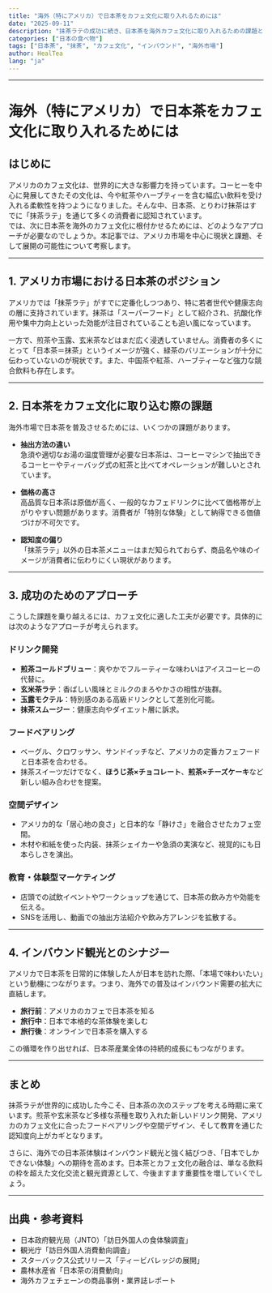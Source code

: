 ```yaml
---
title: "海外（特にアメリカ）で日本茶をカフェ文化に取り入れるためには"
date: "2025-09-11"
description: "抹茶ラテの成功に続き、日本茶を海外カフェ文化に取り入れるための課題と可能性を解説。アメリカ市場を中心に、ドリンク開発やマーケティング戦略、インバウンドとの相乗効果について考察します。"
categories: ["日本の食べ物"]
tags: ["日本茶", "抹茶", "カフェ文化", "インバウンド", "海外市場"]
author: HealTea
lang: "ja"
---
```

---

# 海外（特にアメリカ）で日本茶をカフェ文化に取り入れるためには

## はじめに
アメリカのカフェ文化は、世界的に大きな影響力を持っています。コーヒーを中心に発展してきたその文化は、今や紅茶やハーブティーを含む幅広い飲料を受け入れる柔軟性を持つようになりました。そんな中、日本茶、とりわけ抹茶はすでに「抹茶ラテ」を通じて多くの消費者に認知されています。  
では、次に日本茶を海外のカフェ文化に根付かせるためには、どのようなアプローチが必要なのでしょうか。本記事では、アメリカ市場を中心に現状と課題、そして展開の可能性について考察します。

---

## 1. アメリカ市場における日本茶のポジション
アメリカでは「抹茶ラテ」がすでに定番化しつつあり、特に若者世代や健康志向の層に支持されています。抹茶は「スーパーフード」として紹介され、抗酸化作用や集中力向上といった効能が注目されていることも追い風になっています。

一方で、煎茶や玉露、玄米茶などはまだ広く浸透していません。消費者の多くにとって「日本茶＝抹茶」というイメージが強く、緑茶のバリエーションが十分に伝わっていないのが現状です。また、中国茶や紅茶、ハーブティーなど強力な競合飲料も存在します。

---

## 2. 日本茶をカフェ文化に取り込む際の課題
海外市場で日本茶を普及させるためには、いくつかの課題があります。

- **抽出方法の違い**  
  急須や適切なお湯の温度管理が必要な日本茶は、コーヒーマシンで抽出できるコーヒーやティーバッグ式の紅茶と比べてオペレーションが難しいとされています。

- **価格の高さ**  
  高品質な日本茶は原価が高く、一般的なカフェドリンクに比べて価格帯が上がりやすい問題があります。消費者が「特別な体験」として納得できる価値づけが不可欠です。

- **認知度の偏り**  
  「抹茶ラテ」以外の日本茶メニューはまだ知られておらず、商品名や味のイメージが消費者に伝わりにくい現状があります。

---

## 3. 成功のためのアプローチ
こうした課題を乗り越えるには、カフェ文化に適した工夫が必要です。具体的には次のようなアプローチが考えられます。

### ドリンク開発
- **煎茶コールドブリュー**：爽やかでフルーティーな味わいはアイスコーヒーの代替に。  
- **玄米茶ラテ**：香ばしい風味とミルクのまろやかさの相性が抜群。  
- **玉露モクテル**：特別感のある高級ドリンクとして差別化可能。  
- **抹茶スムージー**：健康志向やダイエット層に訴求。

### フードペアリング
- ベーグル、クロワッサン、サンドイッチなど、アメリカの定番カフェフードと日本茶を合わせる。  
- 抹茶スイーツだけでなく、**ほうじ茶×チョコレート**、**煎茶×チーズケーキ**など新しい組み合わせを提案。

### 空間デザイン
- アメリカ的な「居心地の良さ」と日本的な「静けさ」を融合させたカフェ空間。  
- 木材や和紙を使った内装、抹茶シェイカーや急須の実演など、視覚的にも日本らしさを演出。

### 教育・体験型マーケティング
- 店頭での試飲イベントやワークショップを通じて、日本茶の飲み方や効能を伝える。  
- SNSを活用し、動画での抽出方法紹介や飲み方アレンジを拡散する。

---

## 4. インバウンド観光とのシナジー
アメリカで日本茶を日常的に体験した人が日本を訪れた際、「本場で味わいたい」という動機につながります。つまり、海外での普及はインバウンド需要の拡大に直結します。

- **旅行前**：アメリカのカフェで日本茶を知る  
- **旅行中**：日本で本格的な茶体験を楽しむ  
- **旅行後**：オンラインで日本茶を購入する  

この循環を作り出せれば、日本茶産業全体の持続的成長にもつながります。

---

## まとめ
抹茶ラテが世界的に成功した今こそ、日本茶の次のステップを考える時期に来ています。煎茶や玄米茶など多様な茶種を取り入れた新しいドリンク開発、アメリカのカフェ文化に合ったフードペアリングや空間デザイン、そして教育を通じた認知度向上がカギとなります。  

さらに、海外での日本茶体験はインバウンド観光と強く結びつき、「日本でしかできない体験」への期待を高めます。日本茶とカフェ文化の融合は、単なる飲料の枠を超えた文化交流と観光資源として、今後ますます重要性を増していくでしょう。

---

## 出典・参考資料
- 日本政府観光局（JNTO）「訪日外国人の食体験調査」  
- 観光庁「訪日外国人消費動向調査」  
- スターバックス公式リリース「ティービバレッジの展開」  
- 農林水産省「日本茶の消費動向」  
- 海外カフェチェーンの商品事例・業界誌レポート
